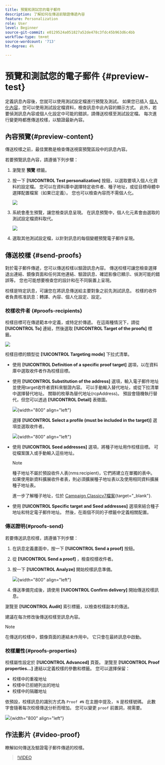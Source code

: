 ```yaml
---
title: 預覽和測試您的電子郵件
description: 了解如何在傳送前驗證傳遞內容
feature: Personalization
role: User
level: Beginner
source-git-commit: e0129524a051827a52de478c3fdc45b963d6c4bb
workflow-type: tm+mt
source-wordcount: '713'
ht-degree: 4%

---
```


# 預覽和測試您的電子郵件 {#preview-test}

定義訊息內容後，您就可以使用測試設定檔進行預覽及測試。 如果您已插入 [個人化內容](personalize.md)，您可以使用測試設定檔資料，檢查訊息中此內容的顯示方式。 此外，若要偵測訊息內容或個人化設定中可能的錯誤，請傳送校樣至測試設定檔。 每次進行變更時都應傳送校樣，以驗證最新內容。

## 內容預覽{#preview-content}

傳送校樣之前，最佳實務是檢查傳送視窗預覽區段中的訊息內容。

若要預覽訊息內容，請遵循下列步驟：

1. 瀏覽至 **預覽** 標籤。
1. 按一下 **[!UICONTROL Test personalization]** 按鈕，以選取要填入個人化資料的設定檔。 您可以在資料庫中選擇特定收件者、種子地址，或從目標母體中選擇配置檔案（如果已定義）。 您也可以檢查內容而不需個人化。

   ![](assets/test-personalization.png)

1. 系統會產生預覽，讓您檢查訊息呈現。 在訊息預覽中，個人化元素會由選取的測試設定檔資料取代。

   ![](assets/test-personalization-with-a-recipient.png)

1. 選取其他測試設定檔，以針對訊息的每個變體預覽電子郵件呈現。

## 傳送校樣 {#send-proofs}

對於電子郵件傳遞，您可以傳送校樣以驗證訊息內容。 傳送校樣可讓您檢查選擇退出連結、鏡像頁面和任何其他連結、驗證訊息、確認影像已顯示、偵測可能的錯誤等。 您也可能想要檢查您的設計和在不同裝置上呈現。

校樣是特定訊息，可讓您在將訊息傳送給主要對象之前先測試訊息。 校樣的收件者負責核准訊息：轉譯、內容、個人化設定、設定。

### 校樣收件者 {#proofs-recipients}

校樣目標可在傳遞範本中定義，或特定於傳遞。 在這兩種情況下，請從 **[!UICONTROL To]** 連結，然後選取 **[!UICONTROL Target of the proofs]** 標籤。

![](assets/target-of-proofs.png)

校樣目標的類型從 **[!UICONTROL Targeting mode]** 下拉式清單。

* 使用 **[!UICONTROL Definition of a specific proof target]** 選項，以在資料庫中選取收件者作為校樣目標。
* 使用 **[!UICONTROL Substitution of the address]** 選項，輸入電子郵件地址並使用target收件者資料來驗證內容。 可以手動輸入替代地址，或從下拉清單中選擇替代地址。 關聯的枚舉為替代地址(rcpAddress)。
預設會隨機執行替代，但您可以透過  **[!UICONTROL Detail]** 表徵圖。

   ![](assets/target-of-proofs-substitution-details.png){width="800" align="left"}

   選擇 **[!UICONTROL Select a profile (must be included in the target)]** 選項並選取收件者。

   ![](assets/target-of-proofs-substitution.png){width="800" align="left"}


* 使用 **[!UICONTROL Seed addresses]**  選項，將種子地址用作校樣目標。 可從檔案匯入或手動輸入這些地址。

   >[!NOTE]
   >
   >種子地址不屬於預設收件人表(nms:recipient)，它們將建立在單獨的表中。 如果使用新資料擴展收件者表，則必須擴展種子地址表以及使用相同資料擴展種子地址表。

   進一步了解種子地址，位於 [Campaign Classicv7檔案](https://experienceleague.adobe.com/docs/campaign-classic/using/sending-messages/using-seed-addresses/about-seed-addresses.htmll){target="_blank"}.

* 使用 **[!UICONTROL Specific target and Seed addresses]** 選項來結合種子地址和特定電子郵件地址。 然後，在兩個不同的子標籤中定義相關配置。

### 傳送證明{#proofs-send}

若要傳送訊息校樣，請遵循下列步驟：

1. 在訊息定義畫面中，按一下 **[!UICONTROL Send a proof]** 按鈕。
1. 從 **[!UICONTROL Send a proof]** ，檢查校樣收件者。
1. 按一下 **[!UICONTROL Analyze]** 開始校樣訊息準備。

   ![](assets/send-proof-analyze.png){width="800" align="left"}

1. 傳送準備完成後，請使用 **[!UICONTROL Confirm delivery]** 開始傳送校樣訊息。

瀏覽至 **[!UICONTROL Audit]** 索引標籤，以檢查校樣副本的傳送。

建議在每次修改後傳送校樣至訊息內容。

>[!NOTE]
>
>在傳送的校樣中，鏡像頁面的連結未作用中。 它只會在最終訊息中啟動。

### 校樣屬性{#proofs-properties}

校樣屬性設定於 **[!UICONTROL Advanced]** 頁簽。 瀏覽至 **[!UICONTROL Proof properties...]** 連結以定義校樣的參數和標籤。 您可以選擇保留：

* 校樣中的重複地址
* 校樣中已拒絕列出的地址
* 校樣中的隔離地址

依預設，校樣訊息的識別方式為 `Proof #N` 在主題中提及， `N` 是校樣號碼。 此數字會隨著每次校樣傳送分析而增加。 您可以變更 `proof` 前置詞，視需要。

![](assets/proof-parameters.png){width="800" align="left"}


## 作法影片 {#video-proof}

瞭解如何傳送及驗證電子郵件傳遞的校樣。

>[!VIDEO](https://video.tv.adobe.com/v/333404)
